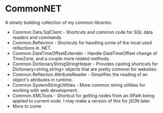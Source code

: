 CommonNET
=========

A slowly building collection of my common libraries.

* Common.Data.SqlClient - Shortcuts and common code for SQL data readers and commands
* Common.Reflection - Shortcuts for handling some of the most used reflections in .NET.
* Common.DateTimeOffsetExtender - Handle DateTimeOffset change of TimeZone, and a couple more related methods.
* Common.DictionaryStringStringHelper - Provides casting shortcuts for Dictionary<string,string> objects that are pretty common for websites.
* Common.Reflection.AttributeReader - Simplifies the reading of an object's attributes in runtime.
* Common.SystemStringUtilities - More common string utilities for working with web development.
* Common.XMLTools - Shortcut for getting nodes from an XPath being applied to current node. I may make a version of this for jSON later.
* More to come
